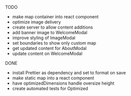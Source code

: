 TODO

- make map container into react component
- optimize image delivery
- create server to allow content additions
- add banner image to WelcomeModal
- improve styling of ImageModal
- set boundaries to show only custom map
- get updated content for AboutModal
- update content on WelcomeModal

DONE

- install Prettier as dependency and set to format on save
- make static map into a react component
- have optimizedDimensions handle oversize height
- create automated tests for Optimized
